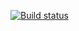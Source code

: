 [![Build status](https://ci.appveyor.com/api/projects/status/dsdtq6q5nuuujw2u?svg=true)](https://ci.appveyor.com/project/lydialim/url-shortener-azure)
